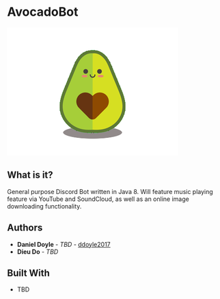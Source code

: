 AvocadoBot
======
![](https://github.com/ddoyle2017/AvocadoBot/blob/master/avocado.png)

What is it?
------
General purpose Discord Bot written in Java 8. Will feature music playing feature via YouTube and SoundCloud, as well as an online image downloading functionality.

Authors
------
* **Daniel Doyle** - *TBD* - [ddoyle2017](https://github.com/ddoyle2017)
* **Dieu Do** - *TBD* 

Built With
------
* TBD
